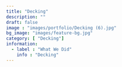 ```yaml
---
title: "Decking"
description: ""
draft: false
image : "images/portfolio/Decking (6).jpg"
bg_image: "images/feature-bg.jpg"
category: [ "Decking"]
information:
  - label : "What We Did"
    info : "Decking"
---
```



